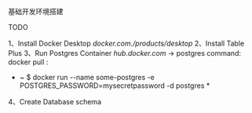 基础开发环境搭建

TODO

1、Install Docker Desktop           *docker.com./products/desktop*
2、Install Table Plus
3、Run Postgres Container         *hub.docker.com* -> postgres          command: docker pull <image>:<tag>
* ~ $ docker run --name some-postgres -e POSTGRES_PASSWORD=mysecretpassword -d postgres *

4、Create Database schema






